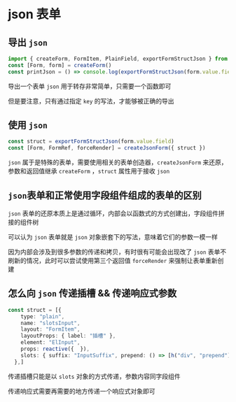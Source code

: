 # json 表单



## 导出 `json`

```ts
import { createForm, FormItem, PlainField, exportFormStructJson } from "@usaform/element-plus"
const [Form, form] = createForm()
const printJson = () => console.log(exportFormStructJson(form.value.field))
```

导出一个表单 `json` 用于转存非常简单，只需要一个函数即可

但是要注意，只有通过指定 `key` 的写法，才能够被正确的导出



## 使用 `json`

```ts
const struct = exportFormStructJson(form.value.field)
const [Form, FormRef, forceRender] = createJsonForm({ struct })
```

`json` 属于是特殊的表单，需要使用相关的表单创造器，`createJsonForm` 来还原，参数和返回值继承 `createForm` ，`struct` 属性用于接收 `json`



## `json`表单和正常使用字段组件组成的表单的区别

`json` 表单的还原本质上是通过循环，内部会以函数式的方式创建出，字段组件拼接的组件树

可以认为 `json` 表单就是 `json` 对象嵌套下的写法，意味着它们的参数一模一样

因为内部会涉及到很多参数的传递和拷贝，有时很有可能会出现改了 `json` 表单不刷新的情况，此时可以尝试使用第三个返回值 `forceRender` 来强制让表单重新创建



## 怎么向 `json` 传递插槽 && 传递响应式参数

```ts
const struct = [{
    type: "plain",
    name: "slotsInput",
    layout: "FormItem",
    layoutProps: { label: "插槽" },
    element: "ElInput",
  	props: reactive({  }),
    slots: { suffix: "InputSuffix", prepend: () => [h("div", "prepend")], append: Append }
  },]
```

传递插槽只能是以 `slots` 对象的方式传递，参数内容同字段组件

传递响应式需要再需要的地方传递一个响应式对象即可


